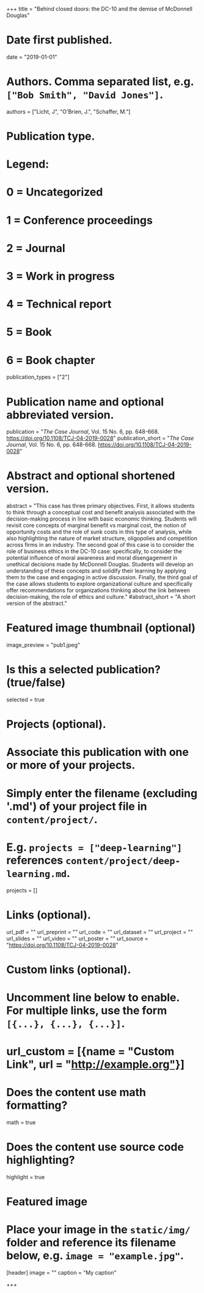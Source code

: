 +++
title = "Behind closed doors: the DC-10 and the demise of McDonnell Douglas"

# Date first published.
date = "2019-01-01"

# Authors. Comma separated list, e.g. `["Bob Smith", "David Jones"]`.
authors = ["Licht, J", "O'Brien, J.", "Schaffer, M."]

# Publication type.
# Legend:
# 0 = Uncategorized
# 1 = Conference proceedings
# 2 = Journal
# 3 = Work in progress
# 4 = Technical report
# 5 = Book
# 6 = Book chapter
publication_types = ["2"]

# Publication name and optional abbreviated version.
publication = "*The Case Journal*, Vol. 15 No. 6, pp. 648-668. https://doi.org/10.1108/TCJ-04-2019-0028"
publication_short = "*The Case Journal*, Vol. 15 No. 6, pp. 648-668. https://doi.org/10.1108/TCJ-04-2019-0028"

# Abstract and optional shortened version.
abstract = "This case has three primary objectives. First, it allows students to think through a conceptual cost and benefit analysis associated with the decision-making process in line with basic economic thinking. Students will revisit core concepts of marginal benefit vs marginal cost, the notion of opportunity costs and the role of sunk costs in this type of analysis, while also highlighting the nature of market structure, oligopolies and competition across firms in an industry. The second goal of this case is to consider the role of business ethics in the DC-10 case: specifically, to consider the potential influence of moral awareness and moral disengagement in unethical decisions made by McDonnell Douglas. Students will develop an understanding of these concepts and solidify their learning by applying them to the case and engaging in active discussion. Finally, the third goal of the case allows students to explore organizational culture and specifically offer recommendations for organizations thinking about the link between decision-making, the role of ethics and culture."
#abstract_short = "A short version of the abstract."

# Featured image thumbnail (optional)
image_preview = "pub1.jpeg"

# Is this a selected publication? (true/false)
selected = true

# Projects (optional).
#   Associate this publication with one or more of your projects.
#   Simply enter the filename (excluding '.md') of your project file in `content/project/`.
#   E.g. `projects = ["deep-learning"]` references `content/project/deep-learning.md`.
projects = []

# Links (optional).
url_pdf = ""
url_preprint = ""
url_code = ""
url_dataset = ""
url_project = ""
url_slides = ""
url_video = ""
url_poster = ""
url_source = "https://doi.org/10.1108/TCJ-04-2019-0028"

# Custom links (optional).
#   Uncomment line below to enable. For multiple links, use the form `[{...}, {...}, {...}]`.
# url_custom = [{name = "Custom Link", url = "http://example.org"}]

# Does the content use math formatting?
math = true

# Does the content use source code highlighting?
highlight = true

# Featured image
# Place your image in the `static/img/` folder and reference its filename below, e.g. `image = "example.jpg"`.
[header]
image = ""
caption = "My caption"

+++
